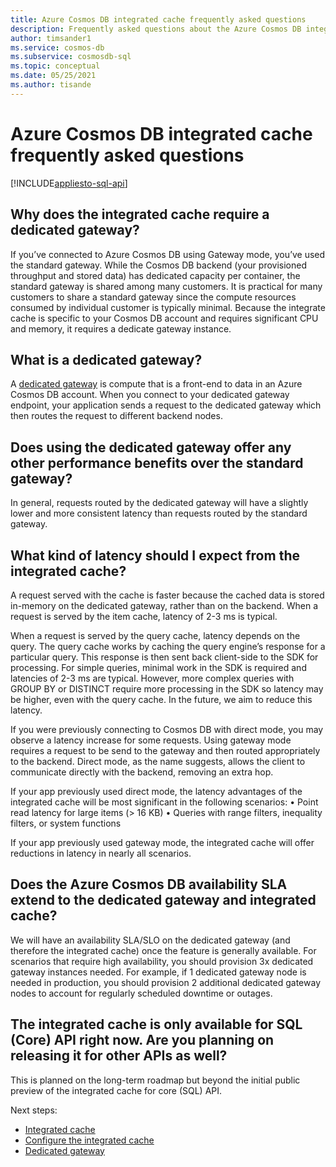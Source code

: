 ```yaml
---
title: Azure Cosmos DB integrated cache frequently asked questions
description: Frequently asked questions about the Azure Cosmos DB integrated cache
author: timsander1
ms.service: cosmos-db
ms.subservice: cosmosdb-sql
ms.topic: conceptual
ms.date: 05/25/2021
ms.author: tisande
---
```


# Azure Cosmos DB integrated cache frequently asked questions
[!INCLUDE[appliesto-sql-api](includes/appliesto-sql-api.md)]

## Why does the integrated cache require a dedicated gateway?

If you’ve connected to Azure Cosmos DB using Gateway mode, you’ve used the standard gateway. While the Cosmos DB backend (your provisioned throughput and stored data) has dedicated capacity per container, the standard gateway is shared among many customers. It is practical for many customers to share a standard gateway since the compute resources consumed by individual customer is typically minimal. Because the integrate cache is specific to your Cosmos DB account and requires significant CPU and memory, it requires a dedicate gateway instance.

## What is a dedicated gateway?

A [dedicated gateway](dedicated-gateway.md) is compute that is a front-end to data in an Azure Cosmos DB account. When you connect to your dedicated gateway endpoint, your application sends a request to the dedicated gateway which then routes the request to different backend nodes.

## Does using the dedicated gateway offer any other performance benefits over the standard gateway?

In general, requests routed by the dedicated gateway will have a slightly lower and more consistent latency than requests routed by the standard gateway.

## What kind of latency should I expect from the integrated cache?

A request served with the cache is faster because the cached data is stored in-memory on the dedicated gateway, rather than on the backend. When a request is served by the item cache, latency of 2-3 ms is typical. 

When a request is served by the query cache, latency depends on the query. The query cache works by caching the query engine’s response for a particular query. This response is then sent back client-side to the SDK for processing. For simple queries, minimal work in the SDK is required and latencies of 2-3 ms are typical. However, more complex queries with GROUP BY or DISTINCT require more processing in the SDK so latency may be higher, even with the query cache. In the future, we aim to reduce this latency.

If you were previously connecting to Cosmos DB with direct mode, you may observe a latency increase for some requests. Using gateway mode requires a request to be send to the gateway and then routed appropriately to the backend. Direct mode, as the name suggests, allows the client to communicate directly with the backend, removing an extra hop. 

If your app previously used direct mode, the latency advantages of the integrated cache will be most significant in the following scenarios:
•	Point read latency for large items (> 16 KB)
•	Queries with range filters, inequality filters, or system functions

If your app previously used gateway mode, the integrated cache will offer reductions in latency in nearly all scenarios. 

## Does the Azure Cosmos DB availability SLA extend to the dedicated gateway and integrated cache?

We will have an availability SLA/SLO on the dedicated gateway (and therefore the integrated cache) once the feature is generally available. For scenarios that require high availability, you should provision 3x dedicated gateway instances needed. For example, if 1 dedicated gateway node is needed in production, you should provision 2 additional dedicated gateway nodes to account for regularly scheduled downtime or outages.

## The integrated cache is only available for SQL (Core) API right now. Are you planning on releasing it for other APIs as well?

This is planned on the long-term roadmap but beyond the initial public preview of the integrated cache for core (SQL) API.

Next steps:

- [Integrated cache](integrated-cache.md)
- [Configure the integrated cache](how-to-configure-integrated-cache.md)
- [Dedicated gateway](dedicated-gateway.md)